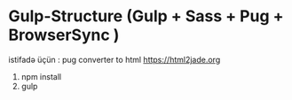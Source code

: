 # Gulp-Structure (Gulp + Sass + Pug + BrowserSync )
istifadə üçün : pug converter to html https://html2jade.org
1. npm install 
2. gulp
